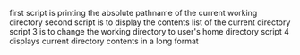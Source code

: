first script is printing the absolute pathname of the current working directory
second script is to display the contents list of the current directory
script 3 is to change the working directory to user's home directory
script 4 displays current directory contents in a long format

